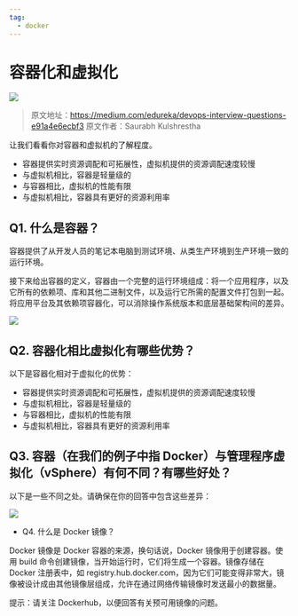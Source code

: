 ```yaml
---
tag:
  - docker
---
```


# 容器化和虚拟化

![](https://coding-net-production-pp-ci.codehub.cn/67643644-9aca-4484-9cab-edfd57209b81.png)

> 原文地址：https://medium.com/edureka/devops-interview-questions-e91a4e6ecbf3
> 原文作者：Saurabh Kulshrestha

让我们看看你对容器和虚拟机的了解程度。

* 容器提供实时资源调配和可拓展性，虚拟机提供的资源调配速度较慢
* 与虚拟机相比，容器是轻量级的
* 与容器相比，虚拟机的性能有限
* 与虚拟机相比，容器具有更好的资源利用率

<!-- more -->

## Q1. 什么是容器？

容器提供了从开发人员的笔记本电脑到测试环境、从类生产环境到生产环境一致的运行环境。

接下来给出容器的定义，容器由一个完整的运行环境组成：将一个应用程序，以及它所有的依赖项、库和其他二进制文件，以及运行它所需的配置文件打包到一起。将应用平台及其依赖项容器化，可以消除操作系统版本和底层基础架构间的差异。


![](https://coding-net-production-pp-ci.codehub.cn/b64292f5-9f98-4945-bc25-b62b0e6ecaa6.png)

## Q2. 容器化相比虚拟化有哪些优势？

以下是容器化相对于虚拟化的优势：
* 容器提供实时资源调配和可拓展性，虚拟机提供的资源调配速度较慢
* 与虚拟机相比，容器是轻量级的
* 与容器相比，虚拟机的性能有限
* 与虚拟机相比，容器具有更好的资源利用率

## Q3. 容器（在我们的例子中指 Docker）与管理程序虚拟化（vSphere）有何不同？有哪些好处？

以下是一些不同之处。请确保在你的回答中包含这些差异：

![](https://coding-net-production-pp-ci.codehub.cn/67643644-9aca-4484-9cab-edfd57209b81.png)

- Q4. 什么是 Docker 镜像？

Docker 镜像是 Docker 容器的来源，换句话说，Docker 镜像用于创建容器。使用 build 命令创建镜像，当开始运行时，它们将生成一个容器。镜像存储在 Docker 注册表中，如 registry.hub.docker.com，因为它们可能变得非常大，镜像被设计成由其他镜像层组成，允许在通过网络传输镜像时发送最小的数据量。

提示：请关注 Dockerhub，以便回答有关预可用镜像的问题。

